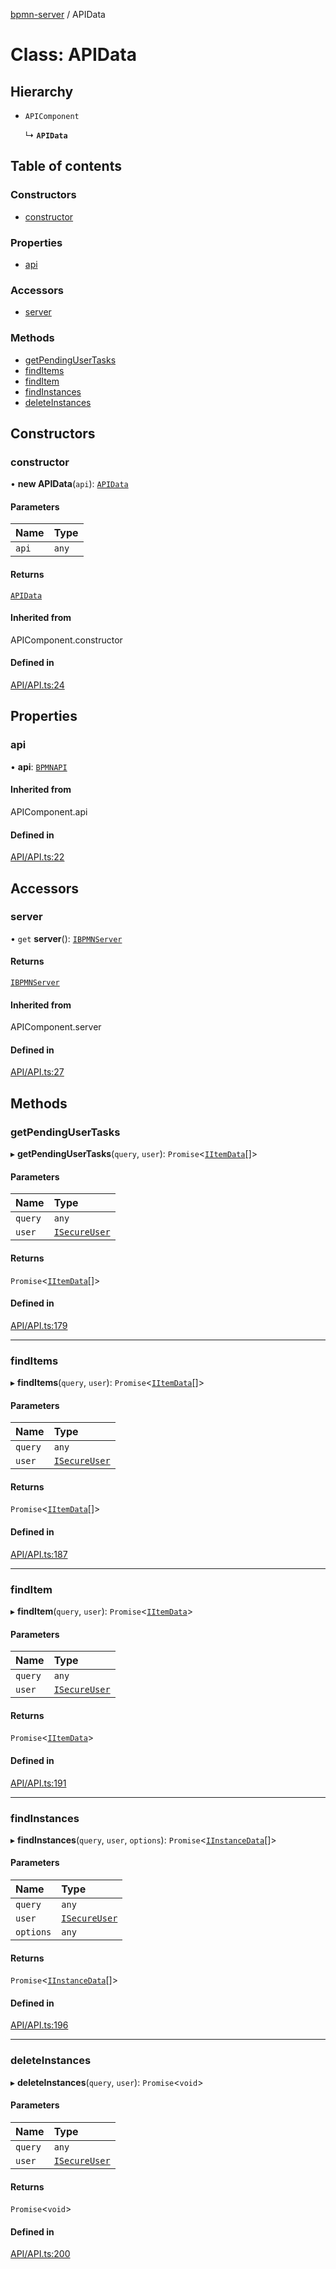 [bpmn-server](../readme.md) / APIData

# Class: APIData

## Hierarchy

- `APIComponent`

  ↳ **`APIData`**

## Table of contents

### Constructors

- [constructor](APIData.md#constructor)

### Properties

- [api](APIData.md#api)

### Accessors

- [server](APIData.md#server)

### Methods

- [getPendingUserTasks](APIData.md#getpendingusertasks)
- [findItems](APIData.md#finditems)
- [findItem](APIData.md#finditem)
- [findInstances](APIData.md#findinstances)
- [deleteInstances](APIData.md#deleteinstances)

## Constructors

### constructor

• **new APIData**(`api`): [`APIData`](APIData.md)

#### Parameters

| Name | Type |
| :------ | :------ |
| `api` | `any` |

#### Returns

[`APIData`](APIData.md)

#### Inherited from

APIComponent.constructor

#### Defined in

[API/API.ts:24](https://github.com/bpmnServer/bpmn-server/blob/6f144fc/src/API/API.ts#L24)

## Properties

### api

• **api**: [`BPMNAPI`](BPMNAPI.md)

#### Inherited from

APIComponent.api

#### Defined in

[API/API.ts:22](https://github.com/bpmnServer/bpmn-server/blob/6f144fc/src/API/API.ts#L22)

## Accessors

### server

• `get` **server**(): [`IBPMNServer`](../interfaces/IBPMNServer.md)

#### Returns

[`IBPMNServer`](../interfaces/IBPMNServer.md)

#### Inherited from

APIComponent.server

#### Defined in

[API/API.ts:27](https://github.com/bpmnServer/bpmn-server/blob/6f144fc/src/API/API.ts#L27)

## Methods

### getPendingUserTasks

▸ **getPendingUserTasks**(`query`, `user`): `Promise`\<[`IItemData`](../interfaces/IItemData.md)[]\>

#### Parameters

| Name | Type |
| :------ | :------ |
| `query` | `any` |
| `user` | [`ISecureUser`](../interfaces/ISecureUser.md) |

#### Returns

`Promise`\<[`IItemData`](../interfaces/IItemData.md)[]\>

#### Defined in

[API/API.ts:179](https://github.com/bpmnServer/bpmn-server/blob/6f144fc/src/API/API.ts#L179)

___

### findItems

▸ **findItems**(`query`, `user`): `Promise`\<[`IItemData`](../interfaces/IItemData.md)[]\>

#### Parameters

| Name | Type |
| :------ | :------ |
| `query` | `any` |
| `user` | [`ISecureUser`](../interfaces/ISecureUser.md) |

#### Returns

`Promise`\<[`IItemData`](../interfaces/IItemData.md)[]\>

#### Defined in

[API/API.ts:187](https://github.com/bpmnServer/bpmn-server/blob/6f144fc/src/API/API.ts#L187)

___

### findItem

▸ **findItem**(`query`, `user`): `Promise`\<[`IItemData`](../interfaces/IItemData.md)\>

#### Parameters

| Name | Type |
| :------ | :------ |
| `query` | `any` |
| `user` | [`ISecureUser`](../interfaces/ISecureUser.md) |

#### Returns

`Promise`\<[`IItemData`](../interfaces/IItemData.md)\>

#### Defined in

[API/API.ts:191](https://github.com/bpmnServer/bpmn-server/blob/6f144fc/src/API/API.ts#L191)

___

### findInstances

▸ **findInstances**(`query`, `user`, `options`): `Promise`\<[`IInstanceData`](../interfaces/IInstanceData.md)[]\>

#### Parameters

| Name | Type |
| :------ | :------ |
| `query` | `any` |
| `user` | [`ISecureUser`](../interfaces/ISecureUser.md) |
| `options` | `any` |

#### Returns

`Promise`\<[`IInstanceData`](../interfaces/IInstanceData.md)[]\>

#### Defined in

[API/API.ts:196](https://github.com/bpmnServer/bpmn-server/blob/6f144fc/src/API/API.ts#L196)

___

### deleteInstances

▸ **deleteInstances**(`query`, `user`): `Promise`\<`void`\>

#### Parameters

| Name | Type |
| :------ | :------ |
| `query` | `any` |
| `user` | [`ISecureUser`](../interfaces/ISecureUser.md) |

#### Returns

`Promise`\<`void`\>

#### Defined in

[API/API.ts:200](https://github.com/bpmnServer/bpmn-server/blob/6f144fc/src/API/API.ts#L200)
